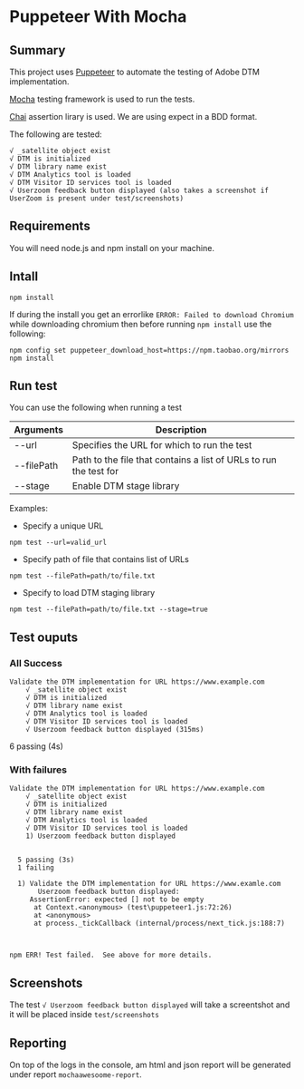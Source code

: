 # Puppeteer With Mocha

## Summary

This project uses [Puppeteer](https://developers.google.com/web/tools/puppeteer/) to automate the testing of Adobe DTM implementation.

[Mocha](https://mochajs.org/) testing framework is used to run the tests.

[Chai](http://www.chaijs.com/) assertion lirary is used. We are using expect in a BDD format.

The following are tested:

    √ _satellite object exist
    √ DTM is initialized
    √ DTM library name exist
    √ DTM Analytics tool is loaded
    √ DTM Visitor ID services tool is loaded
    √ Userzoom feedback button displayed (also takes a screenshot if UserZoom is present under test/screenshots)

## Requirements

You will need node.js and npm install on your machine.

## Intall 

```
npm install
```
If during the install you get an errorlike `ERROR: Failed to download Chromium`  while downloading chromium then before running `npm install` use the following:

```
npm config set puppeteer_download_host=https://npm.taobao.org/mirrors
npm install
```

## Run test

You can use the following when running a test

| Arguments | Description |
| --------- | ----------- |
| --url | Specifies the URL for which to run the test|
| --filePath | Path to the file that contains a list of URLs to run the test for|
| --stage | Enable DTM stage library |

Examples:

- Specify a unique URL

```
npm test --url=valid_url
```

- Specify path of file that contains list of URLs
```
npm test --filePath=path/to/file.txt
```

- Specify to load DTM staging library
```
npm test --filePath=path/to/file.txt --stage=true
```

## Test ouputs

### All Success

```
Validate the DTM implementation for URL https://www.example.com
    √ _satellite object exist
    √ DTM is initialized
    √ DTM library name exist
    √ DTM Analytics tool is loaded
    √ DTM Visitor ID services tool is loaded
    √ Userzoom feedback button displayed (315ms)
```

  6 passing (4s)


### With failures

```
Validate the DTM implementation for URL https://www.example.com
    √ _satellite object exist
    √ DTM is initialized
    √ DTM library name exist
    √ DTM Analytics tool is loaded
    √ DTM Visitor ID services tool is loaded
    1) Userzoom feedback button displayed


  5 passing (3s)
  1 failing

  1) Validate the DTM implementation for URL https://www.examle.com
       Userzoom feedback button displayed:
     AssertionError: expected [] not to be empty
      at Context.<anonymous> (test\puppeteer1.js:72:26)
      at <anonymous>
      at process._tickCallback (internal/process/next_tick.js:188:7)



npm ERR! Test failed.  See above for more details.
```

## Screenshots

The test `√ Userzoom feedback button displayed` will take a screentshot and it will be placed inside `test/screenshots`

## Reporting

On top of the logs in the console, am html and json report will be generated under report `mochaawesoome-report`.